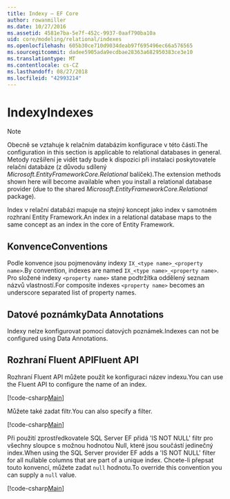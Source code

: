 ```yaml
---
title: Indexy – EF Core
author: rowanmiller
ms.date: 10/27/2016
ms.assetid: 4581e7ba-5e7f-452c-9937-0aaf790ba10a
uid: core/modeling/relational/indexes
ms.openlocfilehash: 605b30ce710d9034deab97f695496ec66a576565
ms.sourcegitcommit: dadee5905ada9ecdbae28363a682950383ce3e10
ms.translationtype: MT
ms.contentlocale: cs-CZ
ms.lasthandoff: 08/27/2018
ms.locfileid: "42993214"
---
```

# <a name="indexes"></a><span data-ttu-id="cd266-102">Indexy</span><span class="sxs-lookup"><span data-stu-id="cd266-102">Indexes</span></span>

> [!NOTE]  
> <span data-ttu-id="cd266-103">Obecně se vztahuje k relačním databázím konfigurace v této části.</span><span class="sxs-lookup"><span data-stu-id="cd266-103">The configuration in this section is applicable to relational databases in general.</span></span> <span data-ttu-id="cd266-104">Metody rozšíření je vidět tady bude k dispozici při instalaci poskytovatele relační databáze (z důvodu sdílený *Microsoft.EntityFrameworkCore.Relational* balíček).</span><span class="sxs-lookup"><span data-stu-id="cd266-104">The extension methods shown here will become available when you install a relational database provider (due to the shared *Microsoft.EntityFrameworkCore.Relational* package).</span></span>

<span data-ttu-id="cd266-105">Index v relační databázi mapuje na stejný koncept jako index v samotném rozhraní Entity Framework.</span><span class="sxs-lookup"><span data-stu-id="cd266-105">An index in a relational database maps to the same concept as an index in the core of Entity Framework.</span></span>

## <a name="conventions"></a><span data-ttu-id="cd266-106">Konvence</span><span class="sxs-lookup"><span data-stu-id="cd266-106">Conventions</span></span>

<span data-ttu-id="cd266-107">Podle konvence jsou pojmenovány indexy `IX_<type name>_<property name>`.</span><span class="sxs-lookup"><span data-stu-id="cd266-107">By convention, indexes are named `IX_<type name>_<property name>`.</span></span> <span data-ttu-id="cd266-108">Pro složené indexy `<property name>` stane podtržítka oddělený seznam názvů vlastností.</span><span class="sxs-lookup"><span data-stu-id="cd266-108">For composite indexes `<property name>` becomes an underscore separated list of property names.</span></span>

## <a name="data-annotations"></a><span data-ttu-id="cd266-109">Datové poznámky</span><span class="sxs-lookup"><span data-stu-id="cd266-109">Data Annotations</span></span>

<span data-ttu-id="cd266-110">Indexy nelze konfigurovat pomocí datových poznámek.</span><span class="sxs-lookup"><span data-stu-id="cd266-110">Indexes can not be configured using Data Annotations.</span></span>

## <a name="fluent-api"></a><span data-ttu-id="cd266-111">Rozhraní Fluent API</span><span class="sxs-lookup"><span data-stu-id="cd266-111">Fluent API</span></span>

<span data-ttu-id="cd266-112">Rozhraní Fluent API můžete použít ke konfiguraci název indexu.</span><span class="sxs-lookup"><span data-stu-id="cd266-112">You can use the Fluent API to configure the name of an index.</span></span>

[!code-csharp[Main](../../../../samples/core/Modeling/FluentAPI/Samples/Relational/IndexName.cs?name=Model&highlight=9)]

<span data-ttu-id="cd266-113">Můžete také zadat filtr.</span><span class="sxs-lookup"><span data-stu-id="cd266-113">You can also specify a filter.</span></span>

[!code-csharp[Main](../../../../samples/core/Modeling/FluentAPI/Samples/Relational/IndexFilter.cs?name=Model&highlight=9)]

<span data-ttu-id="cd266-114">Při použití zprostředkovatele SQL Server EF přidá 'IS NOT NULL' filtr pro všechny sloupce s možnou hodnotou Null, které jsou součástí jedinečný index.</span><span class="sxs-lookup"><span data-stu-id="cd266-114">When using the SQL Server provider EF adds a 'IS NOT NULL' filter for all nullable columns that are part of a unique index.</span></span> <span data-ttu-id="cd266-115">Chcete-li přepsat touto konvencí, můžete zadat `null` hodnotu.</span><span class="sxs-lookup"><span data-stu-id="cd266-115">To override this convention you can supply a `null` value.</span></span>

[!code-csharp[Main](../../../../samples/core/Modeling/FluentAPI/Samples/Relational/IndexNoFilter.cs?name=Model&highlight=10)]
